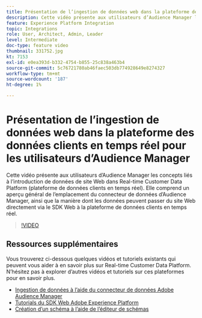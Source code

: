 ```yaml
---
title: Présentation de l’ingestion de données web dans la plateforme des données clients en temps réel pour les utilisateurs d’Audience Manager
description: Cette vidéo présente aux utilisateurs d’Audience Manager les concepts liés à l’introduction de données de site Web dans Real-time Customer Data Platform (plateforme de données clients en temps réel). Elle comprend un aperçu général de l’emplacement du connecteur de données d’Audience Manager, ainsi que la manière dont les données peuvent passer du site Web directement via le SDK Web à la plateforme de données clients en temps réel.
feature: Experience Platform Integration
topic: Integrations
role: User, Architect, Admin, Leader
level: Intermediate
doc-type: feature video
thumbnail: 331752.jpg
kt: 7153
exl-id: e0ea393d-b332-4754-b855-25c838a463b4
source-git-commit: 5c76721780ab46faec503db774928649e8274327
workflow-type: tm+mt
source-wordcount: '187'
ht-degree: 1%

---
```


# Présentation de l’ingestion de données web dans la plateforme des données clients en temps réel pour les utilisateurs d’Audience Manager

Cette vidéo présente aux utilisateurs d’Audience Manager les concepts liés à l’introduction de données de site Web dans Real-time Customer Data Platform (plateforme de données clients en temps réel). Elle comprend un aperçu général de l’emplacement du connecteur de données d’Audience Manager, ainsi que la manière dont les données peuvent passer du site Web directement via le SDK Web à la plateforme de données clients en temps réel.

>[!VIDEO](https://video.tv.adobe.com/v/331752/?quality=12&learn=on)

## Ressources supplémentaires

Vous trouverez ci-dessous quelques vidéos et tutoriels existants qui peuvent vous aider à en savoir plus sur Real-time Customer Data Platform. N’hésitez pas à explorer d’autres vidéos et tutoriels sur ces plateformes pour en savoir plus.

* [Ingestion de données à l’aide du connecteur de données Adobe Audience Manager](https://experienceleague.adobe.com/docs/platform-learn/tutorials/sources/ingest-data-from-aam.html?lang=fr#sources)
* [Tutorials du SDK Web Adobe Experience Platform](https://experienceleague.adobe.com/docs/web-sdk-learn/tutorials/overview.html?lang=fr)
* [Création d’un schéma à l’aide de l’éditeur de schémas](https://experienceleague.adobe.com/docs/experience-platform/xdm/tutorials/create-schema-ui.html?lang=fr#getting-started)
